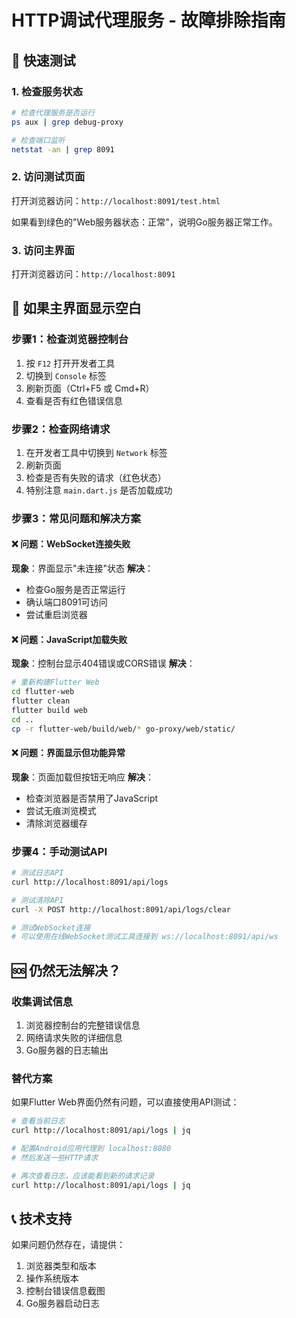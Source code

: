 # HTTP调试代理服务 - 故障排除指南

## 🚀 快速测试

### 1. 检查服务状态
```bash
# 检查代理服务是否运行
ps aux | grep debug-proxy

# 检查端口监听
netstat -an | grep 8091
```

### 2. 访问测试页面
打开浏览器访问：`http://localhost:8091/test.html`

如果看到绿色的"Web服务器状态：正常"，说明Go服务器正常工作。

### 3. 访问主界面
打开浏览器访问：`http://localhost:8091`

## 🔧 如果主界面显示空白

### 步骤1：检查浏览器控制台
1. 按 `F12` 打开开发者工具
2. 切换到 `Console` 标签
3. 刷新页面（Ctrl+F5 或 Cmd+R）
4. 查看是否有红色错误信息

### 步骤2：检查网络请求
1. 在开发者工具中切换到 `Network` 标签
2. 刷新页面
3. 检查是否有失败的请求（红色状态）
4. 特别注意 `main.dart.js` 是否加载成功

### 步骤3：常见问题和解决方案

#### ❌ 问题：WebSocket连接失败
**现象**：界面显示"未连接"状态
**解决**：
- 检查Go服务是否正常运行
- 确认端口8091可访问
- 尝试重启浏览器

#### ❌ 问题：JavaScript加载失败
**现象**：控制台显示404错误或CORS错误
**解决**：
```bash
# 重新构建Flutter Web
cd flutter-web
flutter clean
flutter build web
cd ..
cp -r flutter-web/build/web/* go-proxy/web/static/
```

#### ❌ 问题：界面显示但功能异常
**现象**：页面加载但按钮无响应
**解决**：
- 检查浏览器是否禁用了JavaScript
- 尝试无痕浏览模式
- 清除浏览器缓存

### 步骤4：手动测试API
```bash
# 测试日志API
curl http://localhost:8091/api/logs

# 测试清除API
curl -X POST http://localhost:8091/api/logs/clear

# 测试WebSocket连接
# 可以使用在线WebSocket测试工具连接到 ws://localhost:8091/api/ws
```

## 🆘 仍然无法解决？

### 收集调试信息
1. 浏览器控制台的完整错误信息
2. 网络请求失败的详细信息
3. Go服务器的日志输出

### 替代方案
如果Flutter Web界面仍然有问题，可以直接使用API测试：

```bash
# 查看当前日志
curl http://localhost:8091/api/logs | jq

# 配置Android应用代理到 localhost:8080
# 然后发送一些HTTP请求

# 再次查看日志，应该能看到新的请求记录
curl http://localhost:8091/api/logs | jq
```

## 📞 技术支持
如果问题仍然存在，请提供：
1. 浏览器类型和版本
2. 操作系统版本
3. 控制台错误信息截图
4. Go服务器启动日志 